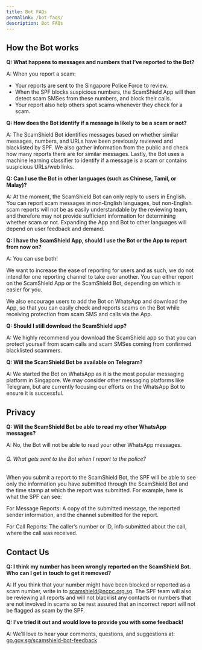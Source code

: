 ```yaml
---
title: Bot FAQs
permalink: /bot-faqs/
description: Bot FAQs
---
```

How the Bot works
-------
**Q: What happens to messages and numbers that I’ve reported to the Bot?**

A: When you report a scam:

*   Your reports are sent to the Singapore Police Force to review.
*   When the SPF blocks suspicious numbers, the ScamShield App will then detect scam SMSes from these numbers, and block their calls.
*   Your report also help others spot scams whenever they check for a scam.

**Q: How does the Bot identify if a message is likely to be a scam or not?**

A: The ScamShield Bot identifies messages based on whether similar messages, numbers, and URLs have been previously reviewed and blacklisted by SPF. We also gather information from the public and check how many reports there are for similar messages. Lastly, the Bot uses a machine learning classifier to identify if a message is a scam or contains suspicious URLs/web links.

**Q: Can I use the Bot in other languages (such as Chinese, Tamil, or Malay)?**

A: At the moment, the ScamShield Bot can only reply to users in English. You can report scam messages in non-English languages, but non-English scam reports will not be as easily understandable by the reviewing team, and therefore may not provide sufficient information for determining whether scam or not. Expanding the App and Bot to other languages will depend on user feedback and demand.

**Q: I have the ScamShield App, should I use the Bot or the App to report from now on?**

A: You can use both!

We want to increase the ease of reporting for users and as such, we do not intend for one reporting channel to take over another. You can either report on the ScamShield App or the ScamShield Bot, depending on which is easier for you.

We also encourage users to add the Bot on WhatsApp and download the App, so that you can easily check and reports scams on the Bot while receiving protection from scam SMS and calls via the App.

**Q: Should I still download the ScamShield app?**

A: We highly recommend you download the ScamShield app so that you can protect yourself from scam calls and scam SMSes coming from confirmed blacklisted scammers.

**Q: Will the ScamShield Bot be available on Telegram?**

A: We started the Bot on WhatsApp as it is the most popular messaging platform in Singapore. We may consider other messaging platforms like Telegram, but are currently focusing our efforts on the WhatsApp Bot to ensure it is successful.

Privacy
-------

**Q: Will the ScamShield Bot be able to read my other WhatsApp messages?**

A: No, the Bot will not be able to read your other WhatsApp messages.

###### Q. What gets sent to the Bot when I report to the police?
When you submit a report to the ScamShield Bot, the SPF will be able to see only the information you have submitted through the ScamShield Bot and the time stamp at which the report was submitted. For example, here is what the SPF can see: 

For Message Reports: 
A copy of the submitted message, the reported sender information, and the channel submitted for the report.

For Call Reports: 
The caller’s number or ID, info submitted about the call, where the call was received.

Contact Us
-------

**Q: I think my number has been wrongly reported on the ScamShield Bot. Who can I get in touch to get it removed?**

A: If you think that your number might have been blocked or reported as a scam number, write in to [scamshield@ncpc.org.sg](mailto:scamshield@ncpc.org.sg). The SPF team will also be reviewing all reports and will not blacklist any contacts or numbers that are not involved in scams so be rest assured that an incorrect report will not be flagged as scam by the SPF.

**Q: I’ve tried it out and would love to provide you with some feedback!**

A: We’ll love to hear your comments, questions, and suggestions at: [go.gov.sg/scamshield-bot-feedback](http://go.gov.sg/scamshield-bot-feedback)